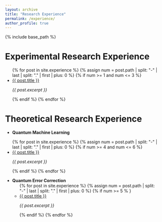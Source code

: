 ```yaml
---
layout: archive
title: "Research Experience"
permalink: /experience/
author_profile: true
---
```


{% include base_path %}

# Experimental Research Experience

<ul>
  {% for post in site.experience %}
    {% assign num = post.path | split: "-" | last | split: "." | first | plus: 0 %}
    {% if num >= 1 and num <= 3 %}
      <li>
        <a href="{{ post.url | relative_url }}">{{ post.title }}</a>  
        <p><em>{{ post.excerpt }}</em></p>
      </li>
    {% endif %}
  {% endfor %}
</ul>

# Theoretical Research Experience

- **Quantum Machine Learning**

<ul>
  {% for post in site.experience %}
    {% assign num = post.path | split: "-" | last | split: "." | first | plus: 0 %}
    {% if num >= 4  and num <= 6 %}
      <li>
        <a href="{{ post.url | relative_url }}">{{ post.title }}</a>  
        <p><em>{{ post.excerpt }}</em></p>
      </li>
    {% endif %}
  {% endfor %}
</ul>

- **Quantum Error Correction**
  <ul>
  {% for post in site.experience %}
    {% assign num = post.path | split: "-" | last | split: "." | first | plus: 0 %}
    {% if num >= 5 % }
      <li>
        <a href="{{ post.url | relative_url }}">{{ post.title }}</a>  
        <p><em>{{ post.excerpt }}</em></p>
      </li>
    {% endif %}
  {% endfor %}
</ul>
